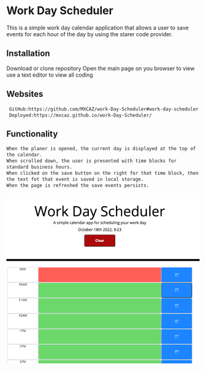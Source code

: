 # Work Day Scheduler 

This is a simple work day calendar application that allows a user to save events for each hour of the day by using the starer code provider.

## Installation 

Download or clone repository 
Open the main page on you browser to view 
use a text editor to view all coding 

## Websites 

     GitHub:https://github.com/MXCAZ/work-Day-Scheduler#work-day-scheduler
     Deployed:https://mxcaz.github.io/work-Day-Scheduler/

## Functionality 

    When the planer is opened, the current day is displayed at the top of the calendar. 
    When scrolled down, the user is presented with time blocks for standard business hours.
    When clicked on the save button on the right for that time block, then the text fot that event is saved in local storage.
    When the page is refreshed the save events persists.


![](assets/Screen%20Shot%202022-10-18%20at%209.23.15%20AM.png)
